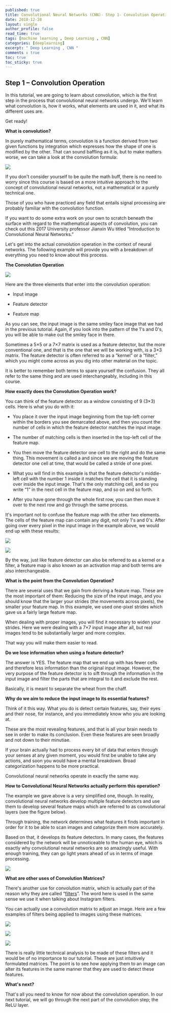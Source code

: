 ```yaml
---
published: true
title: Convolutional Neural Networks (CNN)- Step 1- Convolution Operation
date: 2018-12-28
layout: single
author_profile: false
read_time: true
tags: [machine learning , Deep Learning , CNN] 
categories: [deeplearning]
excerpt: " Deep Learning , CNN "
comments : true
toc: true
toc_sticky: true
---
```



**Step 1 – Convolution Operation**
----------

In this tutorial, we are going to learn about convolution, which is the first step in the process that convolutional neural networks undergo. We'll learn what convolution is, how it works, what elements are used in it, and what its different uses are.

  

Get ready!

  

**What is convolution?**

In purely mathematical terms, convolution is a function derived from two given functions by integration which expresses how the shape of one is modified by the other. That can sound baffling as it is, but to make matters worse, we can take a look at the convolution formula:

  

![](https://sds-platform-private.s3-us-east-2.amazonaws.com/uploads/70_blog_image_1.png)  

  

If you don't consider yourself to be quite the math buff, there is no need to worry since this course is based on a more intuitive approach to the concept of convolutional neural networks, not a mathematical or a purely technical one.

  

Those of you who have practiced any field that entails signal processing are probably familiar with the convolution function.

  

If you want to do some extra work on your own to scratch beneath the surface with regard to the mathematical aspects of convolution, you can check out this 2017 University professor Jianxin Wu titled “Introduction to Convolutional Neural Networks.”

  

Let's get into the actual convolution operation in the context of neural networks. The following example will provide you with a breakdown of everything you need to know about this process.

  

**The Convolution Operation**

  

![](https://sds-platform-private.s3-us-east-2.amazonaws.com/uploads/70_blog_image_2.png)  

  

Here are the three elements that enter into the convolution operation:

  

-   Input image  
    
-   Feature detector  
    
-   Feature map  
    

  

As you can see, the input image is the same smiley face image that we had in the previous tutorial. Again, if you look into the pattern of the 1's and 0's, you will be able to make out the smiley face in there.

  

Sometimes a 5×5 or a 7×7 matrix is used as a feature detector, but the more conventional one, and that is the one that we will be working with, is a 3×3 matrix. The feature detector is often referred to as a “kernel” or a “filter,” which you might come across as you dig into other material on the topic.

  

It is better to remember both terms to spare yourself the confusion. They all refer to the same thing and are used interchangeably, including in this course.

  

**How exactly does the Convolution Operation work?**

You can think of the feature detector as a window consisting of 9 (3×3) cells. Here is what you do with it:

  

-   You place it over the input image beginning from the top-left corner within the borders you see demarcated above, and then you count the number of cells in which the feature detector matches the input image.  
    
-   The number of matching cells is then inserted in the top-left cell of the feature map.  
    
-   You then move the feature detector one cell to the right and do the same thing. This movement is called a and since we are moving the feature detector one cell at time, that would be called a stride of one pixel.  
    
-   What you will find in this example is that the feature detector's middle-left cell with the number 1 inside it matches the cell that it is standing over inside the input image. That's the only matching cell, and so you write “1” in the next cell in the feature map, and so on and so forth.  
    
-   After you have gone through the whole first row, you can then move it over to the next row and go through the same process.  
    

  

It's important not to confuse the feature map with the other two elements. The cells of the feature map can contain any digit, not only 1's and 0's. After going over every pixel in the input image in the example above, we would end up with these results:

  

![](https://sds-platform-private.s3-us-east-2.amazonaws.com/uploads/70_blog_image_3.png)  

![](https://sds-platform-private.s3-us-east-2.amazonaws.com/uploads/70_blog_image_4.png)  

  

By the way, just like feature detector can also be referred to as a kernel or a filter, a feature map is also known as an activation map and both terms are also interchangeable.

  

**What is the point from the Convolution Operation?**

There are several uses that we gain from deriving a feature map. These are the most important of them: Reducing the size of the input image, and you should know that the larger your strides (the movements across pixels), the smaller your feature map. In this example, we used one-pixel strides which gave us a fairly large feature map.

  

When dealing with proper images, you will find it necessary to widen your strides. Here we were dealing with a 7×7 input image after all, but real images tend to be substantially larger and more complex.

  

That way you will make them easier to read.

  

**Do we lose information when using a feature detector?**

The answer is YES. The feature map that we end up with has fewer cells and therefore less information than the original input image. However, the very purpose of the feature detector is to sift through the information in the input image and filter the parts that are integral to it and exclude the rest.

  

Basically, it is meant to separate the wheat from the chaff.

  

**Why do we aim to reduce the input image to its essential features?**

Think of it this way. What you do is detect certain features, say, their eyes and their nose, for instance, and you immediately know who you are looking at.

  

These are the most revealing features, and that is all your brain needs to see in order to make its conclusion. Even these features are seen broadly and not down to their minutiae.

  

If your brain actually had to process every bit of data that enters through your senses at any given moment, you would first be unable to take any actions, and soon you would have a mental breakdown. Broad categorization happens to be more practical.

  

Convolutional neural networks operate in exactly the same way.

  

**How to Convolutional Neural Networks actually perform this operation?**

The example we gave above is a very simplified one, though. In reality, convolutional neural networks develop multiple feature detectors and use them to develop several feature maps which are referred to as convolutional layers (see the figure below).

  

Through training, the network determines what features it finds important in order for it to be able to scan images and categorize them more accurately.

  

Based on that, it develops its feature detectors. In many cases, the features considered by the network will be unnoticeable to the human eye, which is exactly why convolutional neural networks are so amazingly useful. With enough training, they can go light years ahead of us in terms of image processing.

  

![](https://sds-platform-private.s3-us-east-2.amazonaws.com/uploads/70_blog_image_5.png)  

  

**What are other uses of Convolution Matrices?**

There's another use for convolution matrix, which is actually part of the reason why they are called “[filters](https://www.saama.com/blog/different-kinds-convolutional-filters/)”. The word here is used in the same sense we use it when talking about Instagram filters.

  

You can actually use a convolution matrix to adjust an image. Here are a few examples of filters being applied to images using these matrices.

  

![](https://sds-platform-private.s3-us-east-2.amazonaws.com/uploads/70_blog_image_6.png)  

![](https://sds-platform-private.s3-us-east-2.amazonaws.com/uploads/70_blog_image_7.png)  

![](https://sds-platform-private.s3-us-east-2.amazonaws.com/uploads/70_blog_image_8.png)  

  

There is really little technical analysis to be made of these filters and it would be of no importance to our tutorial. These are just intuitively formulated matrices. The point is to see how applying them to an image can alter its features in the same manner that they are used to detect these features.

  

**What's next?**

That's all you need to know for now about the convolution operation. In our next tutorial, we will go through the next part of the convolution step; the ReLU layer.
